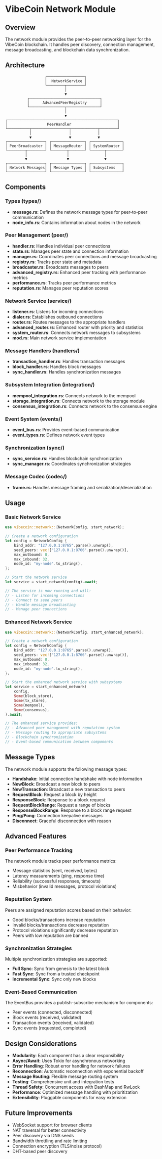 # VibeCoin Network Module

## Overview

The network module provides the peer-to-peer networking layer for the VibeCoin blockchain. It handles peer discovery, connection management, message broadcasting, and blockchain data synchronization.

## Architecture

```
                  ┌─────────────────┐
                  │  NetworkService │
                  └────────┬────────┘
                           │
                           ▼
          ┌────────────────────────────────┐
          │      AdvancedPeerRegistry      │
          └────────────────┬───────────────┘
                           │
                           ▼
┌──────────────────────────────────────────────────┐
│                  PeerHandler                     │
└──────────┬─────────────────┬────────────┬────────┘
           │                 │            │
           ▼                 ▼            ▼
┌─────────────────┐ ┌───────────────┐ ┌──────────────┐
│ PeerBroadcaster │ │ MessageRouter │ │ SystemRouter │
└────────┬────────┘ └───────┬───────┘ └──────┬───────┘
         │                  │                │
         ▼                  ▼                ▼
┌─────────────────┐ ┌───────────────┐ ┌──────────────┐
│ Network Messages│ │ Message Types │ │ Subsystems   │
└─────────────────┘ └───────────────┘ └──────────────┘
```

## Components

### Types (types/)

- **message.rs**: Defines the network message types for peer-to-peer communication
- **node_info.rs**: Contains information about nodes in the network

### Peer Management (peer/)

- **handler.rs**: Handles individual peer connections
- **state.rs**: Manages peer state and connection information
- **manager.rs**: Coordinates peer connections and message broadcasting
- **registry.rs**: Tracks peer state and metadata
- **broadcaster.rs**: Broadcasts messages to peers
- **advanced_registry.rs**: Enhanced peer tracking with performance metrics
- **performance.rs**: Tracks peer performance metrics
- **reputation.rs**: Manages peer reputation scores

### Network Service (service/)

- **listener.rs**: Listens for incoming connections
- **dialer.rs**: Establishes outbound connections
- **router.rs**: Routes messages to the appropriate handlers
- **advanced_router.rs**: Enhanced router with priority and statistics
- **system_router.rs**: Connects network messages to subsystems
- **mod.rs**: Main network service implementation

### Message Handlers (handlers/)

- **transaction_handler.rs**: Handles transaction messages
- **block_handler.rs**: Handles block messages
- **sync_handler.rs**: Handles synchronization messages

### Subsystem Integration (integration/)

- **mempool_integration.rs**: Connects network to the mempool
- **storage_integration.rs**: Connects network to the storage module
- **consensus_integration.rs**: Connects network to the consensus engine

### Event System (events/)

- **event_bus.rs**: Provides event-based communication
- **event_types.rs**: Defines network event types

### Synchronization (sync/)

- **sync_service.rs**: Handles blockchain synchronization
- **sync_manager.rs**: Coordinates synchronization strategies

### Message Codec (codec/)

- **frame.rs**: Handles message framing and serialization/deserialization

## Usage

### Basic Network Service

```rust
use vibecoin::network::{NetworkConfig, start_network};

// Create a network configuration
let config = NetworkConfig {
    bind_addr: "127.0.0.1:8765".parse().unwrap(),
    seed_peers: vec!["127.0.0.1:8766".parse().unwrap()],
    max_outbound: 8,
    max_inbound: 32,
    node_id: "my-node".to_string(),
};

// Start the network service
let service = start_network(config).await;

// The service is now running and will:
// - Listen for incoming connections
// - Connect to seed peers
// - Handle message broadcasting
// - Manage peer connections
```

### Enhanced Network Service

```rust
use vibecoin::network::{NetworkConfig, start_enhanced_network};

// Create a network configuration
let config = NetworkConfig {
    bind_addr: "127.0.0.1:8765".parse().unwrap(),
    seed_peers: vec!["127.0.0.1:8766".parse().unwrap()],
    max_outbound: 8,
    max_inbound: 32,
    node_id: "my-node".to_string(),
};

// Start the enhanced network service with subsystems
let service = start_enhanced_network(
    config,
    Some(block_store),
    Some(tx_store),
    Some(mempool),
    Some(consensus),
).await;

// The enhanced service provides:
// - Advanced peer management with reputation system
// - Message routing to appropriate subsystems
// - Blockchain synchronization
// - Event-based communication between components
```

## Message Types

The network module supports the following message types:

- **Handshake**: Initial connection handshake with node information
- **NewBlock**: Broadcast a new block to peers
- **NewTransaction**: Broadcast a new transaction to peers
- **RequestBlock**: Request a block by height
- **ResponseBlock**: Response to a block request
- **RequestBlockRange**: Request a range of blocks
- **ResponseBlockRange**: Response to a block range request
- **Ping/Pong**: Connection keepalive messages
- **Disconnect**: Graceful disconnection with reason

## Advanced Features

### Peer Performance Tracking

The network module tracks peer performance metrics:

- Message statistics (sent, received, bytes)
- Latency measurements (ping, response time)
- Reliability (successful responses, timeouts)
- Misbehavior (invalid messages, protocol violations)

### Reputation System

Peers are assigned reputation scores based on their behavior:

- Good blocks/transactions increase reputation
- Invalid blocks/transactions decrease reputation
- Protocol violations significantly decrease reputation
- Peers with low reputation are banned

### Synchronization Strategies

Multiple synchronization strategies are supported:

- **Full Sync**: Sync from genesis to the latest block
- **Fast Sync**: Sync from a trusted checkpoint
- **Incremental Sync**: Sync only new blocks

### Event-Based Communication

The EventBus provides a publish-subscribe mechanism for components:

- Peer events (connected, disconnected)
- Block events (received, validated)
- Transaction events (received, validated)
- Sync events (requested, completed)

## Design Considerations

- **Modularity**: Each component has a clear responsibility
- **Async/Await**: Uses Tokio for asynchronous networking
- **Error Handling**: Robust error handling for network failures
- **Reconnection**: Automatic reconnection with exponential backoff
- **Message Routing**: Flexible message routing system
- **Testing**: Comprehensive unit and integration tests
- **Thread Safety**: Concurrent access with DashMap and RwLock
- **Performance**: Optimized message handling with prioritization
- **Extensibility**: Pluggable components for easy extension

## Future Improvements

- WebSocket support for browser clients
- NAT traversal for better connectivity
- Peer discovery via DNS seeds
- Bandwidth throttling and rate limiting
- Connection encryption (TLS/noise protocol)
- DHT-based peer discovery
